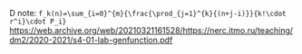 D note: `f_k(n)=\sum_{i=0}^{m}{\frac{\prod_{j=1}^{k}{(n+j-i)}}{k!\cdot r^i}\cdot P_i}`
https://web.archive.org/web/20210321161528/https://nerc.itmo.ru/teaching/dm2/2020-2021/s4-01-lab-genfunction.pdf
